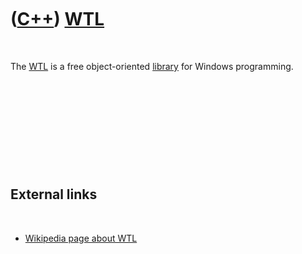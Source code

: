 
 

 

 

 

 

([C++](Cpp.md)) [WTL](CppWtl.md)
==================================

 

The [WTL](CppWtl.md) is a free object-oriented
[library](CppLibrary.md) for Windows programming.

 

 

 

 

 

External links
--------------

 

-   [Wikipedia page about WTL](http://en.wikipedia.org/wiki/WTL)

 

 

 

 

 

 

